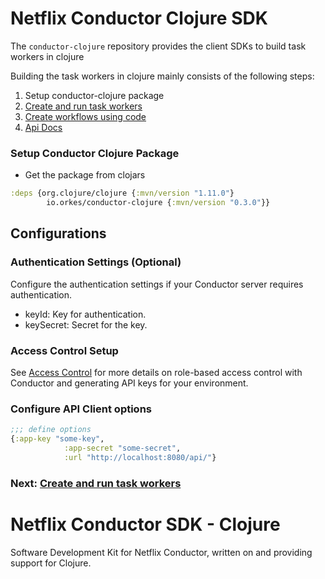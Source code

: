 # Netflix Conductor Clojure SDK

The `conductor-clojure` repository provides the client SDKs to build task workers in clojure 

Building the task workers in clojure mainly consists of the following steps:

1. Setup conductor-clojure package
2. [Create and run task workers](workers_sdk.md)
3. [Create workflows using code](workflow_sdk.md)
4. [Api Docs](docs/api/README.md)
   
### Setup Conductor Clojure Package

* Get the package from clojars

```clojure
:deps {org.clojure/clojure {:mvn/version "1.11.0"}
        io.orkes/conductor-clojure {:mvn/version "0.3.0"}}
```

## Configurations

### Authentication Settings (Optional)
Configure the authentication settings if your Conductor server requires authentication.
* keyId: Key for authentication.
* keySecret: Secret for the key.

### Access Control Setup
See [Access Control](https://orkes.io/content/docs/getting-started/concepts/access-control) for more details on role-based access control with Conductor and generating API keys for your environment.

### Configure API Client options

```clojure
;;; define options
{:app-key "some-key",
            :app-secret "some-secret",
            :url "http://localhost:8080/api/"}

```

### Next: [Create and run task workers](workers_sdk.md)

# Netflix Conductor SDK - Clojure

Software Development Kit for Netflix Conductor, written on and providing support for Clojure.

